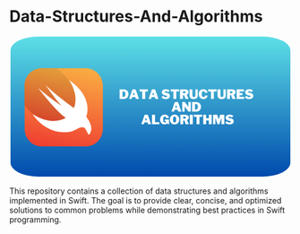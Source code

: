 # Data-Structures-And-Algorithms

<p align="center">
<kbd>
  <img style="border-radius:10%;" class="rounded-image" src="./Banner/banner.png" alt="logo" height="250"/></kbd>
</p>
This repository contains a collection of data structures and algorithms implemented in Swift. The goal is to provide clear, concise, and optimized solutions to common problems while demonstrating best practices in Swift programming.
